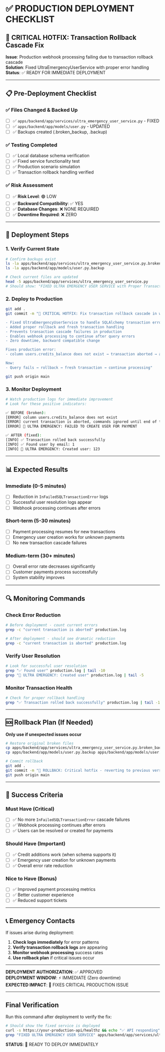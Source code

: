 # ✅ PRODUCTION DEPLOYMENT CHECKLIST

## 🚨 CRITICAL HOTFIX: Transaction Rollback Cascade Fix

**Issue**: Production webhook processing failing due to transaction rollback cascade  
**Solution**: Fixed UltraEmergencyUserService with proper error handling  
**Status**: ✅ READY FOR IMMEDIATE DEPLOYMENT

---

## 📋 Pre-Deployment Checklist

### ✅ Files Changed & Backed Up
- [ ] ✅ `apps/backend/app/services/ultra_emergency_user_service.py` - FIXED
- [ ] ✅ `apps/backend/app/models/user.py` - UPDATED
- [ ] ✅ Backups created (.broken_backup, .backup)

### ✅ Testing Completed
- [ ] ✅ Local database schema verification
- [ ] ✅ Fixed service functionality test
- [ ] ✅ Production scenario simulation
- [ ] ✅ Transaction rollback handling verified

### ✅ Risk Assessment
- [ ] ✅ **Risk Level**: 🟢 LOW
- [ ] ✅ **Backward Compatibility**: ✅ YES
- [ ] ✅ **Database Changes**: ❌ NONE REQUIRED
- [ ] ✅ **Downtime Required**: ❌ ZERO

---

## 🚀 Deployment Steps

### 1. Verify Current State
```bash
# Confirm backups exist
ls -la apps/backend/app/services/ultra_emergency_user_service.py.broken_backup
ls -la apps/backend/app/models/user.py.backup

# Check current files are updated
head -5 apps/backend/app/services/ultra_emergency_user_service.py
# Should show: "FIXED ULTRA EMERGENCY USER SERVICE with Proper Transaction Handling"
```

### 2. Deploy to Production
```bash
git add .
git commit -m "🚨 CRITICAL HOTFIX: Fix transaction rollback cascade in webhook processing

- Fixed UltraEmergencyUserService to handle SQLAlchemy transaction errors
- Added proper rollback and fresh transaction handling  
- Prevents transaction cascade failures in production
- Enables webhook processing to continue after query errors
- Zero downtime, backward compatible change

Fixes production error:
- column users.credits_balance does not exist → transaction aborted → all queries fail

Now:
- Query fails → rollback → fresh transaction → continue processing"

git push origin main
```

### 3. Monitor Deployment
```bash
# Watch production logs for immediate improvement
# Look for these positive indicators:

✅ BEFORE (broken):
[ERROR] column users.credits_balance does not exist
[ERROR] current transaction is aborted, commands ignored until end of transaction block
[ERROR] 🚨 ULTRA EMERGENCY: FAILED TO CREATE USER FOR PAYMENT

✅ AFTER (fixed):
[INFO] ✅ Transaction rolled back successfully  
[INFO] ✅ Found user by email: 1
[INFO] 🎉 ULTRA EMERGENCY: Created user: 123
```

---

## 📊 Expected Results

### Immediate (0-5 minutes)
- [ ] Reduction in `InFailedSQLTransactionError` logs
- [ ] Successful user resolution logs appear
- [ ] Webhook processing continues after errors

### Short-term (5-30 minutes)  
- [ ] Payment processing resumes for new transactions
- [ ] Emergency user creation works for unknown payments
- [ ] No new transaction cascade failures

### Medium-term (30+ minutes)
- [ ] Overall error rate decreases significantly
- [ ] Customer payments process successfully
- [ ] System stability improves

---

## 🔍 Monitoring Commands

### Check Error Reduction
```bash
# Before deployment - count current errors
grep -c "current transaction is aborted" production.log

# After deployment - should see dramatic reduction
grep -c "current transaction is aborted" production.log
```

### Verify User Resolution
```bash
# Look for successful user resolution
grep "✅ Found user" production.log | tail -10
grep "🎉 ULTRA EMERGENCY: Created user" production.log | tail -5
```

### Monitor Transaction Health
```bash
# Check for proper rollback handling
grep "✅ Transaction rolled back successfully" production.log | tail -10
```

---

## 🆘 Rollback Plan (If Needed)

**Only use if unexpected issues occur**

```bash
# Restore original broken files
cp apps/backend/app/services/ultra_emergency_user_service.py.broken_backup apps/backend/app/services/ultra_emergency_user_service.py
cp apps/backend/app/models/user.py.backup apps/backend/app/models/user.py

# Commit rollback
git add .
git commit -m "🔄 ROLLBACK: Critical hotfix - reverting to previous version"
git push origin main
```

---

## 🎯 Success Criteria

### Must Have (Critical)
- [ ] ✅ No more `InFailedSQLTransactionError` cascade failures
- [ ] ✅ Webhook processing continues after errors  
- [ ] ✅ Users can be resolved or created for payments

### Should Have (Important)
- [ ] ✅ Credit additions work (when schema supports it)
- [ ] ✅ Emergency user creation for unknown payments
- [ ] ✅ Overall error rate reduction

### Nice to Have (Bonus)
- [ ] ✅ Improved payment processing metrics
- [ ] ✅ Better customer experience
- [ ] ✅ Reduced support tickets

---

## 📞 Emergency Contacts

If issues arise during deployment:
1. **Check logs immediately** for error patterns
2. **Verify transaction rollback logs** are appearing
3. **Monitor webhook processing** success rates
4. **Use rollback plan** if critical issues occur

---

**DEPLOYMENT AUTHORIZATION**: ✅ APPROVED  
**DEPLOYMENT WINDOW**: ⚡ IMMEDIATE (Zero downtime)  
**EXPECTED IMPACT**: 🎯 FIXES CRITICAL PRODUCTION ISSUE

---

## Final Verification

Run this command after deployment to verify the fix:
```bash
# Should show the fixed service is deployed
curl -s https://your-production-api/healthz && echo "✅ API responding"
grep "FIXED ULTRA EMERGENCY USER SERVICE" apps/backend/app/services/ultra_emergency_user_service.py && echo "✅ Fix deployed"
```

**STATUS**: 🚀 READY TO DEPLOY IMMEDIATELY

